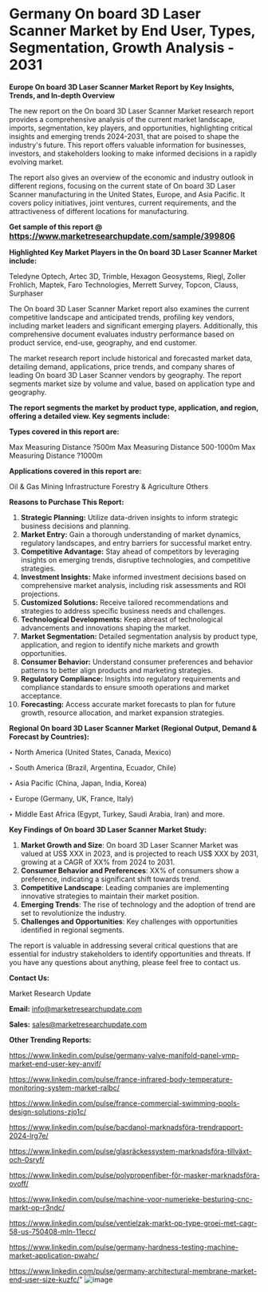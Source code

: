 # Germany On board 3D Laser Scanner Market by End User, Types, Segmentation, Growth Analysis - 2031

<strong>Europe On board 3D Laser Scanner Market Report by Key Insights, Trends, and In-depth Overview</strong>

The new report on the On board 3D Laser Scanner Market research report provides a comprehensive analysis of the current market landscape, imports, segmentation, key players, and opportunities, highlighting critical insights and emerging trends 2024-2031,</strong> that are poised to shape the industry's future. This report offers valuable information for businesses, investors, and stakeholders looking to make informed decisions in a rapidly evolving market.

The report also gives an overview of the economic and industry outlook in different regions, focusing on the current state of On board 3D Laser Scanner manufacturing in the United States, Europe, and Asia Pacific. It covers policy initiatives, joint ventures, current requirements, and the attractiveness of different locations for manufacturing.

<strong>Get sample of this report @ <a href=https://www.marketresearchupdate.com/sample/399806><font size=3 color=#0000ff>https://www.marketresearchupdate.com/sample/399806</font></a></strong>

<strong>Highlighted Key Market Players in the On board 3D Laser Scanner Market include:</strong>

Teledyne Optech, Artec 3D, Trimble, Hexagon Geosystems, Riegl, Zoller Frohlich, Maptek, Faro Technologies, Merrett Survey, Topcon, Clauss, Surphaser

The On board 3D Laser Scanner Market report also examines the current competitive landscape and anticipated trends, profiling key vendors, including market leaders and significant emerging players. Additionally, this comprehensive document evaluates industry performance based on product service, end-use, geography, and end customer.

The market research report include historical and forecasted market data, detailing demand, applications, price trends, and company shares of leading On board 3D Laser Scanner vendors by geography. The report segments market size by volume and value, based on application type and geography.

<strong>The report segments the market by product type, application, and region, offering a detailed view. Key segments include:</strong>

<strong>Types covered in this report are:</strong>

Max Measuring Distance ?500m
Max Measuring Distance 500-1000m
Max Measuring Distance ?1000m

<strong>Applications covered in this report are:</strong>

Oil & Gas
Mining
Infrastructure
Forestry & Agriculture
Others

<strong>Reasons to Purchase This Report:</strong>
<ol>
  <li><strong>Strategic Planning:</strong> Utilize data-driven insights to inform strategic business decisions and planning.</li>
  <li><strong>Market Entry:</strong> Gain a thorough understanding of market dynamics, regulatory landscapes, and entry barriers for successful market entry.</li>
  <li><strong>Competitive Advantage:</strong> Stay ahead of competitors by leveraging insights on emerging trends, disruptive technologies, and competitive strategies.</li>
  <li><strong>Investment Insights:</strong> Make informed investment decisions based on comprehensive market analysis, including risk assessments and ROI projections.</li>
  <li><strong>Customized Solutions:</strong> Receive tailored recommendations and strategies to address specific business needs and challenges.</li>
  <li><strong>Technological Developments:</strong> Keep abreast of technological advancements and innovations shaping the market.</li>
  <li><strong>Market Segmentation:</strong> Detailed segmentation analysis by product type, application, and region to identify niche markets and growth opportunities.</li>
  <li><strong>Consumer Behavior:</strong> Understand consumer preferences and behavior patterns to better align products and marketing strategies.</li>
  <li><strong>Regulatory Compliance:</strong> Insights into regulatory requirements and compliance standards to ensure smooth operations and market acceptance.</li>
  <li><strong>Forecasting:</strong> Access accurate market forecasts to plan for future growth, resource allocation, and market expansion strategies.</li>
</ol>

<strong>Regional On board 3D Laser Scanner Market (Regional Output, Demand &amp; Forecast by Countries):</strong>

‣ North America (United States, Canada, Mexico)

‣ South America (Brazil, Argentina, Ecuador, Chile)

‣ Asia Pacific (China, Japan, India, Korea)

‣ Europe (Germany, UK, France, Italy)

‣ Middle East Africa (Egypt, Turkey, Saudi Arabia, Iran) and more.

<strong>Key Findings of On board 3D Laser Scanner Market Study:</strong>
<ol>
  <li><strong>Market Growth and Size</strong>: On board 3D Laser Scanner Market was valued at US$ XXX in 2023, and is projected to reach US$ XXX by 2031, growing at a CAGR of XX% from 2024 to 2031.</li>
  <li><strong>Consumer Behavior and Preferences</strong>: XX% of consumers show a preference, indicating a significant shift towards trend.</li>
  <li><strong>Competitive Landscape</strong>: Leading companies are implementing innovative strategies to maintain their market position.</li>
  <li><strong>Emerging Trends</strong>: The rise of technology and the adoption of trend are set to revolutionize the industry.</li>
  <li><strong>Challenges and Opportunities</strong>: Key challenges with opportunities identified in regional segments.</li>
</ol>

The report is valuable in addressing several critical questions that are essential for industry stakeholders to identify opportunities and threats. If you have any questions about anything, please feel free to contact us.

<strong>Contact Us:</strong>

Market Research Update

<strong>Email:</strong> info@marketresearchupdate.com

<strong>Sales:</strong> sales@marketresearchupdate.com

<strong>Other Trending Reports:</strong>

<a href=https://www.linkedin.com/pulse/germany-valve-manifold-panel-vmp-market-end-user-key-anvif/>https://www.linkedin.com/pulse/germany-valve-manifold-panel-vmp-market-end-user-key-anvif/</a>

<a href=https://www.linkedin.com/pulse/france-infrared-body-temperature-monitoring-system-market-ralbc/>https://www.linkedin.com/pulse/france-infrared-body-temperature-monitoring-system-market-ralbc/</a>

<a href=https://www.linkedin.com/pulse/france-commercial-swimming-pools-design-solutions-zjo1c/>https://www.linkedin.com/pulse/france-commercial-swimming-pools-design-solutions-zjo1c/</a>

<a href=https://www.linkedin.com/pulse/bacdanol-marknadsföra-trendrapport-2024-lrg7e/>https://www.linkedin.com/pulse/bacdanol-marknadsföra-trendrapport-2024-lrg7e/</a>

<a href=https://www.linkedin.com/pulse/glasräckessystem-marknadsföra-tillväxt-och-0sryf/>https://www.linkedin.com/pulse/glasräckessystem-marknadsföra-tillväxt-och-0sryf/</a>

<a href=https://www.linkedin.com/pulse/polypropenfiber-för-masker-marknadsföra-ovoff/>https://www.linkedin.com/pulse/polypropenfiber-för-masker-marknadsföra-ovoff/</a>

<a href=https://www.linkedin.com/pulse/machine-voor-numerieke-besturing-cnc-markt-op-r3ndc/>https://www.linkedin.com/pulse/machine-voor-numerieke-besturing-cnc-markt-op-r3ndc/</a>

<a href=https://www.linkedin.com/pulse/ventielzak-markt-op-type-groei-met-cagr-58-us-750408-mln-11ecc/>https://www.linkedin.com/pulse/ventielzak-markt-op-type-groei-met-cagr-58-us-750408-mln-11ecc/</a>

<a href=https://www.linkedin.com/pulse/germany-hardness-testing-machine-market-application-pwahc/>https://www.linkedin.com/pulse/germany-hardness-testing-machine-market-application-pwahc/</a>

<a href=https://www.linkedin.com/pulse/germany-architectural-membrane-market-end-user-size-kuzfc/>https://www.linkedin.com/pulse/germany-architectural-membrane-market-end-user-size-kuzfc/</a>"
![image](https://github.com/user-attachments/assets/00fcd073-2d32-4e46-a806-554ee677bb07)
